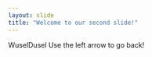 ```yaml
---
layout: slide
title: "Welcome to our second slide!"
---
```

WuselDusel
Use the left arrow to go back!

